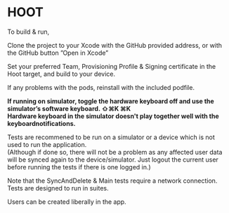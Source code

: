 
# HOOT


To build & run, 

Clone the project to your Xcode with the GitHub provided address, or with the GitHub button ”Open in Xcode”


Set your preferred Team, Provisioning Profile & Signing certificate in the Hoot target, and build to your device.

If any problems with the pods, reinstall with the included podfile.

**If running on simulator, toggle the hardware keyboard off and use the simulator’s software keyboard. ⇧⌘K ⌘K  
Hardware keyboard in the simulator doesn't play together well with the keyboardnotifications.**


Tests are recommened to be run on a simulator or a device which is not used to run the application.  
(Although if done so, there will not be a problem as any affected user data will be synced again to the device/simulator. Just logout the current user before running the tests if there is one logged in.)
  
Note that the SyncAndDelete & Main tests require a network connection.    
Tests are designed to run in suites.  

Users can be created liberally in the app.


